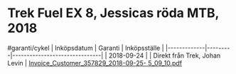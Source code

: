 # Trek Fuel EX 8, Jessicas röda MTB, 2018
#garanti/cykel
| Inköpsdatum | Garanti | Inköpsställe                  |
|-------------|---------|-------------------------------|
| 2018-09-24  |         | Direkt från Trek, Johan Levin |
[Invoice_Customer_357829_2018-09-25- 5_09_10.pdf](Trek%20Fuel%20EX%208,%20Jessicas%20r%C3%B6da%20MTB,%202018/Invoice_Customer_357829_2018-09-25-%205_09_10.pdf)<!-- {"embed":"true", "preview":"true"} -->
